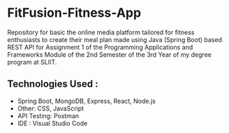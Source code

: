 # FitFusion-Fitness-App
Repository for basic the online media platform tailored for fitness enthusiasts to create their meal plan made using Java (Spring Boot) based REST API for Assignment 1 of the Programming Applications and Frameworks Module of the 2nd Semester of the 3rd Year of my degree program at SLIIT.

<h2>Technologies Used :</h2>
<ul>
  <li>Spring Boot, MongoDB, Express, React, Node.js</li>
  <li>Other: CSS, JavaScript</li>
  <li>API Testing: Postman</li>
  <li>IDE : Visual Studio Code</li>
</ul>
